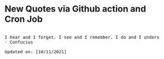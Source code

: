 # New Quotes via Github action and Cron Job

<pre>
<!-- #quote -->
I hear and I forget. I see and I remember. I do and I understand.
- Confucius

Updated on: [10/11/2021]
<!-- #quoteEnd -->
</pre>

